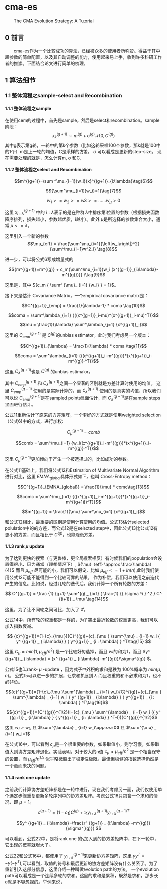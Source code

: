 # cma-es
  
  &emsp;&emsp;The CMA Evolution Strategy: A Tutorial
  
## 0 前言
  
  &emsp;&emsp;cma-es作为一个比较成功的算法，已经被众多的使用者所称赞。得益于其中超参数的简单配置，以及其自动调整的能力，使用起来易上手，收到许多科研工作者的推崇。下面结合论文进行简单的梳理。

## 1 算法细节
  
  ### 1.1 整体流程之sample-select and Recombination 
  #### 1.1.1 整体流程之sample
  
  在使用cem的过程中，首先是sample，然后是select和recombination。sample阶段：
  $${x}^{(g+1)}_{k}\sim {m}^{(g)}+{\sigma }^{(g)}\mathcal{N}(0,{C}^{(g)})$$
  其中g表示第g轮，一轮中的第k个参数（比如这轮采样100个参数，那k就是100中的1个）m是上一轮的均值，C是采样的方差。 $\sigma$ 可以看成是更新的step-size。
  现在需要处理的就是，怎么计算m, $\sigma$ 和C.
  
  #### 1.1.2 整体流程之select and Recombination 
  $$m^{(g+1)}=\sum ^\mu_{i=1}{w_i}{x}^{(g+1)}_{i:\lambda}\tag{6}$$
  
  $${\sum^\mu_{i=1}{w_i}=1}\tag{7}$$
  
  $${w_1>=w_2>=w3>=......w_\mu>0}$$
  
  这里 ${x}^{(g+1)}_{i:\lambda }$ 中的 $i:\lambda$表示的是在种群 $\lambda$中排序第i位置的参数（根据损失函数降序排列，损失越小，参数越优质，i越小）。此外 $\mu$是所选择的参数集合大小，通常 $\mu<=\lambda$。
  
  这里引入一个新的参数 $$\mu_{eff} = \frac{\sum^\mu_{i=1}{\left|w_i\right|}^2} {\sum^\mu_{i=1}w^2_i} \tag{8}$$

  进一步，可以将公式6写成增量式的
  
  $${m^{(g+1)}=m^{(g)} + c_m{\sum^\mu_{i=1}{w_i (x^{(g+1)}_{i:\lambda}-m^{(g)})}} }\tag{9}$$ 
  
  这里是，其中 ${c_m { \sum^ {\mu}_ {i=1} {w_i} } = 1}$。
  
  
  接下来是估计 Covariance Matrix，一个empirical covariance matrix是： 
  
  $$C^{(g+1)}_{emp} =  \frac{1}{\lambda-1} * coma \tag{10}$$
  
  $$coma = \sum^\lambda_{i=1} {((x^{(g+1)}_i-mu)*(x^{(g+1)}_i-mu)^T)}$$
  
  $$mu = \frac{1}{\lambda} \sum^\lambda_{j=1} {x^{(g+1)}_i}$$
  
  这里的 $C^{(g+1)}_{emp}$ 是 $C^{(g)}$的unbias estimator。此时我们考虑另一个版本：
  
  $$C^{(g+1)}_{\lambda} =  \frac{1}{\lambda} * coma \tag{11}$$
  
  $$coma = \sum^\lambda_{i=1} {((x^{(g+1)}_i-m^{(g)})*(x^{(g+1)}_i-m^{(g)})^T)}$$
  
  这里 $C^{(g+1)}_{\lambda}$也是 $C^{(g)}$ 的unbias estimator。
  
  其中 $C^{(g+1)} _ {emp}$ 和 $C^{(g+1)} _ \lambda$之间一个显著的区别就是方差计算时使用的均值。 这里 $C^{(g+1)} _ {emp}$ 使用的是实际计算的，而 $C^{(g+1)} _ {\lambda}$ 使用的是真实的均值，所以我们可以说 $C^{(g+1)} _ {emp}$是在sampled points里面估计，而 $C^{(g+1)} _ {\lambda}$是在sample steps里面进行估计。
  
  公式11重新估计了原来的方差矩阵，一个更好的方式就是使用weighted selection（公式6)中的方式，进行加权:
  
  $$C^{(g+1)}_{\mu} =  comb\tag{12}$$
  
  $$comb = \sum^\mu_{i=1} {w_i((x^{(g+1)}_i-m^{(g)})*(x^{(g+1)}_i-m^{(g)})^T)}$$
  
  这里 $C^{(g+1)} _ {\mu}$更加倾向于产生一个被选择过的，比如成功的参数。
  
  在公式11基础上，我们将公式12和Estimation of Multivariate Normal Algorithm 进行对比，这里 $EMNA _ {global}$具体形式如下，也叫 Cross-Entropy method：
  
  $$C^{(g+1)}_{EMNA_{global}} =  \frac{1}{\mu} * comc\tag{13}$$
  
  $$comc = \sum^\mu_{i=1} {((x^{(g+1)}_i-m^{(g+1)})*(x^{(g+1)}_i-m^{(g+1)})^T)}$$
  
  $$m^{(g+1)} = \frac{1}{\mu} \sum^\mu_{i=1} {x^{(g+1)}_i}$$
  
  和公式12相比，最重要的区别是使用计算使用的均值。公式13估计selected polulation中的的方差，而公式12是在selected step中，因此公式13比公式12有更小的方差，而且相比于 $C^{(g)}$，也能降低方差。
  
  
  #### 1.1.3 rank $\mu$ update 
  
  为了达到更快的搜索（与更鲁棒，更全局搜索相反）有时候我们的population会设置得很小，因为通常（理想情况下）, ${\mu}_{eff} \approx \frac{\lambda} {4}$ 而且  $\mu _ {eff}$ 尽可能的小，我们可以假设，比如 $\mu _ {eff} <= 1+ln(n)$,此时我们使用公式12可能不能得到一个比较可靠的结果。
  作为补偿，我们可以使用之前迭代产生的信息。比如说，经过几轮的迭代后，我们计算一个所有轮数的方差： 
  
  $$ C^{(g+1)} = \frac {1} {g+1} \sum^{g} _ {i=1} ( \frac{1} {{ \sigma ^i } ^2 } C^ {(i+1)} _ \mu) \tag{14}$$
 
 这里，为了让不同轮之间可比，加入了 $\sigma ^i$。
 
 公式14中，所有轮的权重都是一样的，为了突出最近轮数的权重更高，我们可以加入指数衰减。

$$ {c}^{(g+1)}=(1-{c}_{\mu }){C}^{(g)}+{c}_{\mu } \sum^{\mu} _ {i=1} w_i { y^ {(g+1)} _ {i:\lambda} } { y^{(g+1)} _ {i : \lambda} } ^T\tag{15} $$

 这里  $C_\mu \approx min(1,\mu_{eff}/n^2)$ 是一个比较好的选择，而且  $wi$的和为1，而且 $y^ {(g+1)} _ {i:\lambda} = (x^ {(g+1)} _ {i:\lambda}-m^{(g)})/\sigma^{(g)} $。
 
 公式15也叫rank- $\mu$ -update ，因为式子中外积的求和是秩为 100%概率为 $min(\mu,n)$。
 公式15可以进一步的扩展，让求和扩展到 $\lambda$ 而且权重的和不必求和为1，也不必非负。
 
 $${c}^{(g+1)}=(1-{c}_{\mu }\sum^{\lambda} _ {i=1} w_i){C}^{(g)}+{c}_{\mu } \sum^{\lambda} _ {i=1} w_i { y^ {(g+1)} _ {i:\lambda} } { y^{(g+1)} _ {i : \lambda} } ^T\tag{16}$$
 
 $${c}^{(g+1)}={C^{(g)}}^{1/2}(I+{c}_{\mu } \sum^{\lambda} _ {i=1} w_i ({ y^ {(g+1)} _ {i:\lambda} } { y^{(g+1)} _ {i : \lambda} } ^T-I)){C^{(g)}}^{1/2}$$
 
 这里 $w_i > w_\lambda$ 且 $\sum^{\lambda} _ {i=1} w_i\approx=0$  且 $\sum^{\mu} _ {i=1} w_i=1$
 
 在公式16中，可以看到 $c _ \mu$是一个很重要的参数，如果取值小，则学习慢，如果取值大则协方差矩阵退化。实验表明，对于较大的n值 $c _ \mu \approx \mu _ {eff} / n^2$ 是一个相当保守的设置，而 $\mu_{eff}/n^{1.5}$ 似乎略微超出了稳定性极限。最佳但稳健的指数选择仍然是一个悬而未决的问题。
 
 #### 1.1.4 rank one update 
 
 之前我们计算协方差矩阵都是在一轮中进行，现在我们考虑另一面，我们仅使用单个选定步骤重复更新多轮序列中的协方差矩阵。考虑公式16只包含一个求和的情况，即 $\mu=1$。
 
 $${c}^{(g+1)}=(1-c_1){C}^{(g)}+{c_1}{ y^ {(g+1)} _ {i:\lambda} } { y^{(g+1)} _ {i : \lambda} } ^T\tag{22} $$
 
 $$y^ {(g+1)} _ {i:\lambda}=\frac{x^ {(g+1)} _ {i:\lambda} -m^{(g)}}{\sigma^{(g)}} $$
 
 可以看到，公式22中，是将rank one 的y加入到的协方差矩阵中，在下一轮中，它出现的概率就增大了。
 
 公式22和公式16中，都使用了 $y^ {(g+1)} _ {i:\lambda}$来更新协方差矩阵，这里 $yy^T=-y(-y^T)$,可以看到，取值的符号和最后更新的协方差矩阵没有什么关系了。为了重新引入这部分信息，这里介绍一种叫做evolution path的方法。
 一个evolution path可以看成是一个连续多轮的求和。这里的求和是累积，既然是求和，那步长 $\sigma$就是不容忽视的。举例来说，
 

